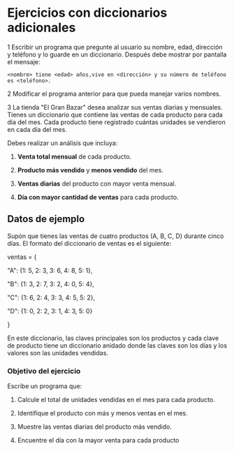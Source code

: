 # Ejercicios con diccionarios adicionales

1 Escribir un programa que pregunte al usuario su nombre, edad, dirección y teléfono y lo guarde en un diccionario. Después debe mostrar por pantalla el mensaje:

`<nombre> tiene <edad> años,vive en <dirección> y
 su número de teléfono es <teléfono>.`

2 Modificar el programa anterior para que pueda manejar varios nombres.

3 La tienda "El Gran Bazar" desea analizar sus ventas diarias y mensuales. Tienes un diccionario que contiene las ventas de cada producto para cada día del mes. Cada producto tiene registrado cuántas unidades se vendieron en cada día del mes.

Debes realizar un análisis que incluya:

1. **Venta total mensual** de cada producto.

2. **Producto más vendido** y **menos vendido** del mes.

3. **Ventas diarias** del producto con mayor venta mensual.

4. **Día con mayor cantidad de ventas** para cada producto.

## **Datos de ejemplo**

Supón que tienes las ventas de cuatro productos (A, B, C, D) durante cinco días. El formato del diccionario de ventas es el siguiente:

ventas = {

"A": {1: 5, 2: 3, 3: 6, 4: 8, 5: 1},

"B": {1: 3, 2: 7, 3: 2, 4: 0, 5: 4},

"C": {1: 6, 2: 4, 3: 3, 4: 5, 5: 2},

"D": {1: 0, 2: 2, 3: 1, 4: 3, 5: 0}

}

En este diccionario, las claves principales son los productos y cada clave de producto tiene un diccionario anidado donde las claves son los días y los valores son las unidades vendidas.

### Objetivo del ejercicio

Escribe un programa que:

1. Calcule el total de unidades vendidas en el mes para cada producto.

2. Identifique el producto con más y menos ventas en el mes.

3. Muestre las ventas diarias del producto más vendido.

4. Encuentre el día con la mayor venta para cada producto

